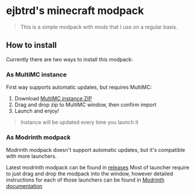 # ejbtrd's minecraft modpack

> This is a simple modpack with mods that I use on a regular basis.

## How to install

Currently there are two ways to install this modpack:

### As MultiMC instance

First way supports automatic updates, but requires MultiMC:

1. Download [MultiMC instance ZIP](https://github.com/ejbtrd/ejbtrdmcpack/raw/main/MultiMC/ejbtrdmcpack.zip)
2. Drag and drop zip to MultiMC window, then confirm import
3. Launch and enjoy! 

> Instance will be updated every time you launch it

### As Modrinth modpack

Modrinth modpack doesn't support automatic updates, but it's compatible with more launchers.

Latest modrinth modpack can be found in [releases](https://github.com/ejbtrd/ejbtrdmcpack/releases/latest)
Most of launcher require to just drag and drop the modpack into the window, however detailed instructions for each of those launchers can be found in [Modrinth documentation](https://docs.modrinth.com/docs/modpacks/playing_modpacks/)
